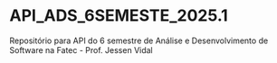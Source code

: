 # API_ADS_6SEMESTE_2025.1
Repositório para API do 6 semestre de Análise e Desenvolvimento de Software na Fatec - Prof. Jessen Vidal
